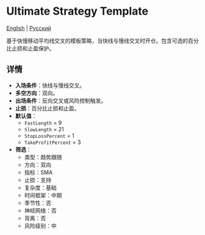 # Ultimate Strategy Template
[English](README.md) | [Русский](README_ru.md)

基于快慢移动平均线交叉的模板策略，当快线与慢线交叉时开仓。包含可选的百分比止损和止盈保护。

## 详情

- **入场条件**：快线与慢线交叉。
- **多空方向**：双向。
- **出场条件**：反向交叉或风险控制触发。
- **止损**：百分比止损和止盈。
- **默认值**：
  - `FastLength` = 9
  - `SlowLength` = 21
  - `StopLossPercent` = 1
  - `TakeProfitPercent` = 3
- **筛选**：
  - 类型：趋势跟随
  - 方向：双向
  - 指标：SMA
  - 止损：支持
  - 复杂度：基础
  - 时间框架：中期
  - 季节性：否
  - 神经网络：否
  - 背离：否
  - 风险级别：中
